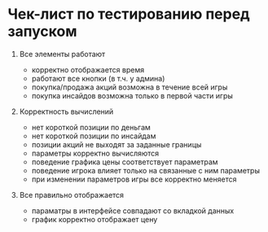# Чек-лист по тестированию перед запуском

1. Все элементы работают

	- корректно отображается время
	- работают все кнопки (в т.ч. у админа)
	- покупка/продажа акций возможна в течение всей игры
	- покупка инсайдов возможна только в первой части игры

2. Корректность вычислений

	- нет короткой позиции по деньгам
	- нет короткой позиции по инсайдам
	- позиции акций не выходят за заданные границы
	- параметры корректно вычисляются
	- поведение графика цены соответствует параметрам
	- поведение игрока влияет только на связанные с ним параметры
	- при изменении параметров игры все корректно меняется

3. Все правильно отображается

	- параматры в интерфейсе совпадают со вкладкой данных
	- график корректно отображает цену
